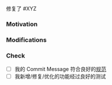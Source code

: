 <!-- 如果有的话，指定这个 PR 要解决的 ISSUE -->
修复了 #XYZ

### Motivation

<!--解释为什么要改动-->

### Modifications

<!--简单解释你的改动-->

### Check
- [ ] 我的 Commit Message 符合良好的[规范](https://www.conventionalcommits.org/en/v1.0.0/#summary)
- [ ] 我新增/修复/优化的功能经过良好的测试
